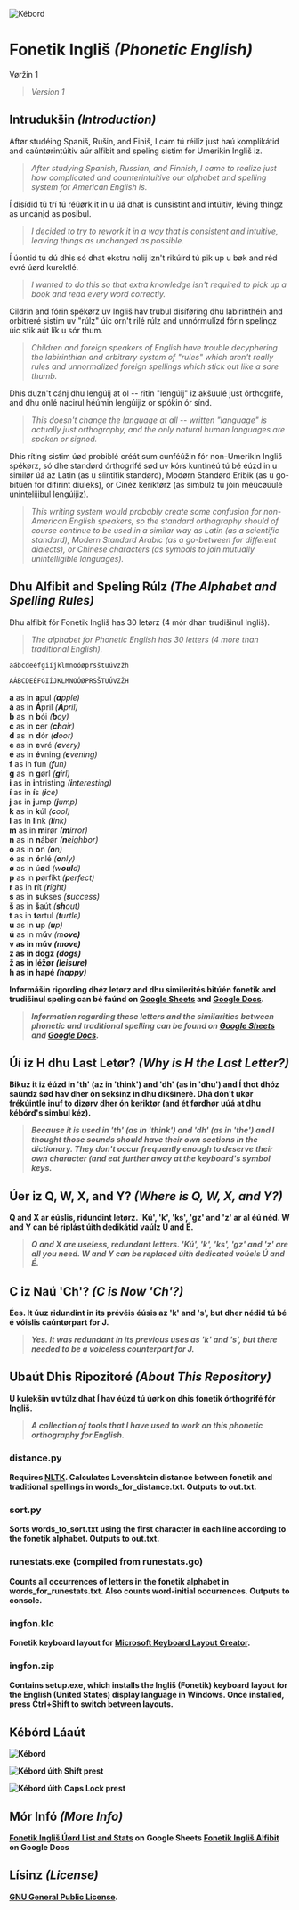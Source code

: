 ![Kébord](https://gitlab.com/nilsanderselde/fonetik-inglish/raw/master/logo.png)

# Fonetik Ingliš *(Phonetic English)*

Vøržin 1

>*Version 1*

## Intrudukšin *(Introduction)*

Aftør studéing Spaniš, Rušin, and Finiš, I cám tú réilíz just haú komplikátid and caúntørintúitiv aúr alfibit and speling sistim for Umerikin Ingliš iz.

>*After studying Spanish, Russian, and Finnish, I came to realize just how complicated and counterintuitive our alphabet and spelling system for American English is.*

Í disídid tú trí tú réúørk it in u úá dhat is cunsistint and intúitiv, léving thingz as uncánjd as posibul.

>*I decided to try to rework it in a way that is consistent and intuitive, leaving things as unchanged as possible.*

Í úontid tú dú dhis só dhat ekstru nolij izn't rikúírd tú pik up u bøk and réd evré úørd kurektlé.

>*I wanted to do this so that extra knowledge isn't required to pick up a book and read every word correctly.*

Cildrin and fórin spékørz uv Ingliš hav trubul disíføring dhu labirinthéin and orbitreré sistim uv "rúlz" úic orn't rilé rúlz and unnórmulízd fórin spelingz úic stik aút lík u sór thum.

>*Children and foreign speakers of English have trouble decyphering the labirinthian and arbitrary system of "rules" which aren't really rules and unnormalized foreign spellings which stick out like a sore thumb.*

Dhis duzn't cánj dhu lengúij at ol -- ritin "lengúij" iz akšúulé just órthogrifé, and dhu ónlé nacirul héúmin lengúijiz or spókin ór sínd.

>*This doesn't change the language at all -- written "language" is actually just orthography, and the only natural human languages are spoken or signed.*

Dhis ríting sistim úød probiblé créát sum cunféúžin fór non-Umerikin Ingliš spékørz, só dhe standørd órthogrifé sød uv kórs kuntinéú tú bé éúzd in u similør úá az Latin (as u síintifik standørd), Modørn Standørd Eribik (as u go-bitúén for difirint díuleks), or Cínéz keriktørz (as simbulz tú jóin méúcøúulé unintelijibul lengúijiz).

>*This writing system would probably create some confusion for non-American English speakers, so the standard orthagraphy should of course continue to be used in a similar way as Latin (as a scientific standard), Modern Standard Arabic (as a go-between for different dialects), or Chinese characters (as symbols to join mutually unintelligible languages).*

## Dhu Alfibit and Speling Rúlz *(The Alphabet and Spelling Rules)*

Dhu alfibit fór Fonetik Ingliš has 30 letørz (4 mór dhan trudišinul Ingliš).

>*The alphabet for Phonetic English has 30 letters (4 more than traditional English).*

```
aábcdeéfgiíjklmnoóøprsštuúvzžh

AÁBCDEÉFGIÍJKLMNOÓØPRSŠTUÚVZŽH
```

<strong>a</strong> as in <strong>a</strong>pul *(<strong>a</strong>pple)*  
<strong>á</strong> as in <strong>Á</strong>pril *(<strong>A</strong>pril)*  
<strong>b</strong> as in <strong>b</strong>ói *(<strong>b</strong>oy)*  
<strong>c</strong> as in <strong>c</strong>er *(<strong>ch</strong>air)*  
<strong>d</strong> as in <strong>d</strong>ór *(<strong>d</strong>oor)*  
<strong>e</strong> as in <strong>e</strong>vré *(<strong>e</strong>very)*  
<strong>é</strong> as in <strong>é</strong>vning *(<strong>e</strong>vening)*  
<strong>f</strong> as in <strong>f</strong>un *(<strong>f</strong>un)*  
<strong>g</strong> as in <strong>g</strong>ørl *(<strong>g</strong>irl)*  
<strong>i</strong> as in <strong>i</strong>ntristing *(<strong>i</strong>nteresting)*  
<strong>í</strong> as in <strong>í</strong>s *(<strong>i</strong>ce)*  
<strong>j</strong> as in <strong>j</strong>ump *(<strong>j</strong>ump)*  
<strong>k</strong> as in <strong>k</strong>úl *(<strong>c</strong>ool)*  
<strong>l</strong> as in <strong>l</strong>ink *(<strong>l</strong>ink)*  
<strong>m</strong> as in <strong>m</strong>irør *(<strong>m</strong>irror)*  
<strong>n</strong> as in <strong>n</strong>ábør *(<strong>n</strong>eighbor)*  
<strong>o</strong> as in <strong>o</strong>n *(<strong>o</strong>n)*  
<strong>ó</strong> as in <strong>ó</strong>nlé *(<strong>o</strong>nly)*  
<strong>ø</strong> as in ú<strong>ø</strong>d *(w<strong>oul</strong>d)*  
<strong>p</strong> as in <strong>p</strong>ørfikt *(<strong>p</strong>erfect)*  
<strong>r</strong> as in <strong>r</strong>ít *(<strong>r</strong>ight)*  
<strong>s</strong> as in <strong>s</strong>ukses *(<strong>s</strong>uccess)*  
<strong>š</strong> as in <strong>š</strong>aút *(<strong>sh</strong>out)*  
<strong>t</strong> as in <strong>t</strong>ørtul *(<strong>t</strong>urtle)*  
<strong>u</strong> as in <strong>u</strong>p *(<strong>u</strong>p)*  
<strong>ú</strong> as in m<strong>ú</strong>v *(m<strong>o<strong>ve)*  
<strong>v</strong> as in mú<strong>v</strong> *(mo<strong>v</strong>e)*  
<strong>z</strong> as in dog<strong>z</strong> *(dog<strong>s</strong>)*  
<strong>ž</strong> as in lé<strong>ž</strong>ør *(lei<strong>s</strong>ure)*  
<strong>h</strong> as in <strong>h</strong>apé *(<strong>h</strong>appy)*

Inførmášin rigording dhéz letørz and dhu similerités bitúén fonetik and trudišinul speling can bé faúnd on [Google Sheets](https://docs.google.com/spreadsheets/d/1Y-NClJDkBJsc3roRPA0Mzo04YCKjlAL8J8pJApCd7mQ/edit?usp=sharing) and [Google Docs](https://docs.google.com/document/d/1TkmmmTPur1muMsuUYzvJ74PZPTSit42XvJn6vMR5Kjg/edit?usp=sharing).

>*Information regarding these letters and the similarities between phonetic and traditional spelling can be found on [Google Sheets](https://docs.google.com/spreadsheets/d/1Y-NClJDkBJsc3roRPA0Mzo04YCKjlAL8J8pJApCd7mQ/edit?usp=sharing) and [Google Docs](https://docs.google.com/document/d/1TkmmmTPur1muMsuUYzvJ74PZPTSit42XvJn6vMR5Kjg/edit?usp=sharing).*

## Úí iz H dhu Last Letør? *(Why is H the Last Letter?)*

Bikuz it iz éúzd in 'th' (az in 'think') and 'dh' (as in 'dhu') and Í thot dhóz saúndz šød hav dher ón sekšinz in dhu dikšineré. Dhá dón't ukør frékúintlé inuf to dizørv dher ón keriktør (and ét førdhør uúá at dhu kébórd's simbul kéz).

>*Because it is used in 'th' (as in 'think') and 'dh' (as in 'the') and I thought those sounds should have their own sections in the dictionary. They don't occur frequently enough to deserve their own character (and eat further away at the keyboard's symbol keys.*

## Úer iz Q, W, X, and Y? *(Where is Q, W, X, and Y?)*

Q and X ar éúslis, ridundint letørz. 'Kú', 'k', 'ks', 'gz' and 'z' ar al éú néd. W and Y can bé riplást úith dedikátid vaúlz Ú and É.

>*Q and X are useless, redundant letters. 'Kú', 'k', 'ks', 'gz' and 'z' are all you need. W and Y can be replaced úith dedicated voúels Ú and É.*

## C iz Naú 'Ch'? *(C is Now 'Ch'?)*

Ées. It úuz ridundint in its prévéis éúsis az 'k' and 's', but dher nédid tú bé é vóislis caúntørpart for J.

>*Yes. It was redundant in its previous uses as 'k' and 's', but there needed to be a voiceless counterpart for J.*

## Ubaút Dhis Ripozitoré *(About This Repository)*

U kulekšin uv túlz dhat Í hav éúzd tú úørk on dhis fonetik órthogrifé fór Ingliš.

>*A collection of tools that I have used to work on this phonetic orthography for English.*

### distance.py

Requires [NLTK](http://www.nltk.org/). Calculates Levenshtein distance between fonetik and traditional spellings in words_for_distance.txt. Outputs to out.txt.

### sort.py

Sorts words_to_sort.txt using the first character in each line according to the fonetik alphabet. Outputs to out.txt.

### runestats.exe (compiled from runestats.go)

Counts all occurrences of letters in the fonetik alphabet in words_for_runestats.txt. Also counts word-initial occurrences. Outputs to console.

### ingfon.klc

Fonetik keyboard layout for [Microsoft Keyboard Layout Creator](https://www.microsoft.com/en-us/download/details.aspx?id=22339).

### ingfon.zip

Contains setup.exe, which installs the Ingliš (Fonetik) keyboard layout for the English (United States) display language in Windows. Once installed, press Ctrl+Shift to switch between layouts.

## Kébórd Láaút

![Kébord](https://gitlab.com/nilsanderselde/fonetik-inglish/raw/master/keyboard.png)

![Kébord úith Shift prest](https://gitlab.com/nilsanderselde/fonetik-inglish/raw/master/keyboard_shift.png)

![Kébord úith Caps Lock prest](https://gitlab.com/nilsanderselde/fonetik-inglish/raw/master/keyboard_caps.png)

## Mór Infó *(More Info)*

[Fonetik Ingliš Úørd List and Stats](https://docs.google.com/spreadsheets/d/1Y-NClJDkBJsc3roRPA0Mzo04YCKjlAL8J8pJApCd7mQ/edit?usp=sharing) on Google Sheets
[Fonetik Ingliš Alfibit](https://docs.google.com/document/d/1TkmmmTPur1muMsuUYzvJ74PZPTSit42XvJn6vMR5Kjg/edit?usp=sharing) on Google Docs

## Lísinz *(License)*

[GNU General Public License](https://www.gnu.org/licenses/gpl-3.0.en.html). 